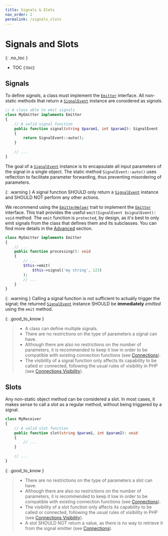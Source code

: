 ```yaml
---
title: Signals & Slots
nav_order: 1
permalink: /signals_slots
---
```


# Signals and Slots
{: .no_toc }

* TOC
{:toc}

## Signals

To define _signals_, a class must implement the
[`Emitter`](https://github.com/b-viguier/Siglot/blob/main/src/Emitter.php) interface.
All non-static methods that return a [`SignalEvent`](https://github.com/b-viguier/Siglot/blob/main/src/SignalEvent.php)
instance are considered as _signals_.

```php
// A class able to emit signals
class MyEmitter implements Emitter
{
    // A valid signal function
    public function signal(string $param1, int $param2): SignalEvent
    {
        return SignalEvent::auto();
    }
    
    // ... 
}
```

The goal of a  [`SignalEvent`](https://github.com/b-viguier/Siglot/blob/main/src/SignalEvent.php) instance
is to encapsulate all input parameters of the signal in a single object.
The static method `SignalEvent::auto()` uses reflection to facilitate parameter forwarding, thus preventing misordering of parameters.

{: .warning }
A signal function SHOULD only return a [`SignalEvent`](https://github.com/b-viguier/Siglot/blob/main/src/SignalEvent.php)
instance and SHOULD NOT perform any other actions.

We recommend using the [`EmitterHelper`](https://github.com/b-viguier/Siglot/blob/main/src/EmitterHelper.php)
trait to implement the [`Emitter`](https://github.com/b-viguier/Siglot/blob/main/src/Emitter.php) interface.
This trait provides the useful `emit(SignalEvent $signalEvent): void` method.
The `emit` function is `protected`,
by design, as it's best to only emit signals from the class that defines them and its subclasses.
You can find more details in the [Advanced](/advanced) section.

```php
class MyEmitter implements Emitter
{
    // ...
    public function processing(): void
    {
        // ...
        $this->emit(
            $this->signal('my string', 123)
        );
        // ...
    }
}
```


{: .warning }
Calling a signal function is not sufficient to actually trigger the signal;
the returned [`SignalEvent`](https://github.com/b-viguier/Siglot/blob/main/src/SignalEvent.php)
instance SHOULD be **immediately** _emitted_ using the `emit` method.

{: .good_to_know }
> * A class can define multiple signals.
> * There are no restrictions on the type of parameters a signal can have.
> * Although there are also no restrictions on the number of parameters,
> it is recommended to keep it low in order to be compatible with existing connection functions (see [Connections](/connections)).
> * The visibility of a signal function only affects its capability to be called or connected,
  following the usual rules of visibility in PHP (see [Connections Visibility](/connections#visibility)).

## Slots
Any non-static object method can be considered a slot.
In most cases, it makes sense to call a slot as a regular method, without being triggered by a signal.

```php
class MyReceiver
{
    // A valid slot function
    public function slot(string $param1, int $param2): void
    {
        // ...
    }
    
    // ...
}
```

{: .good_to_know }
> * There are no restrictions on the type of parameters a slot can have.
> * Although there are also no restrictions on the number of parameters,
> it is recommended to keep it low in order to be compatible with existing connection functions (see [Connections](/connections)).
> * The visibility of a slot function only affects its capability to be called or connected,
> following the usual rules of visibility in PHP (see  [Connections Visibility](/connections#visibility)).
> * A slot SHOULD NOT return a value, as there is no way to retrieve it from the signal emitter (see [Connections](/connections)).

